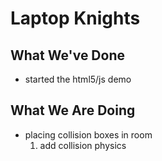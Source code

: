 # Laptop Knights

## What We've Done
* started the html5/js demo

## What We Are Doing
* placing collision boxes in room
    1. add collision physics
